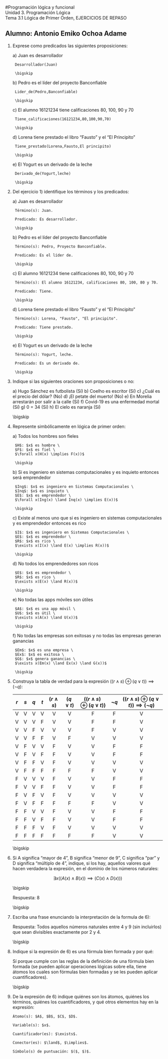 #Programación lógica y funcional \
Unidad 3. Programación Lógica \
Tema 3.1 Lógica de Primer Orden, EJERCICIOS DE REPASO

## Alumno: Antonio Emiko Ochoa Adame

1. Exprese como predicados las siguientes proposiciones:

    a) Juan es desarrollador

        Desarrollador(Juan)

        \bigskip

    b) Pedro es el líder del proyecto Banconfiable

        Lider_de(Pedro,Banconfiable)

        \bigskip

    c) El alumno 16121234 tiene calificaciones 80, 100, 90 y 70

        Tiene_calificaciones(16121234,80,100,90,70)

        \bigskip

    d) Lorena tiene prestado el libro “Fausto” y el “El Principito”

        Tiene_prestado(Lorena,Fausto,El principito)

        \bigskip

    e) El Yogurt es un derivado de la leche

        Derivado_de(Yogurt,leche)

        \bigskip

2. Del ejercicio 1) identifique los términos y los predicados:

    a) Juan es desarrollador

        Término(s): Juan.

        Predicado: Es desarrollador.

        \bigskip

    b) Pedro es el líder del proyecto Banconfiable

        Término(s): Pedro, Proyecto Banconfiable.

        Predicado: Es el líder de.

        \bigskip

    c) El alumno 16121234 tiene calificaciones 80, 100, 90 y 70

        Término(s): El alumno 16121234, calificaciones 80, 100, 80 y 70.

        Predicado: Tiene.

        \bigskip

    d) Lorena tiene prestado el libro “Fausto” y el “El Principito”

        Término(s): Lorena, "Fausto", "El principito".

        Predicado: Tiene prestado.

        \bigskip

    e) El Yogurt es un derivado de la leche

        Término(s): Yogurt, leche.

        Predicado: Es un derivado de.

        \bigskip

3. Indique si las siguientes oraciones son proposiciones o no:

    a) Hugo Sánchez es futbolista (Sí)
    b) Coelho es escritor (Sí)
    c) ¿Cuál es el precio del dólar? (No)
    d) ¡El petate del muerto! (No)
    e) En Morelia arrestarán por salir a la calle (Sí)
    f) Covid-19 es una enfermedad mortal (Sí)
    g) 0 = 34 (Sí)
    h) El cielo es naranja (Sí)

    \bigskip

4. Represente simbólicamente en lógica de primer orden:

    a) Todos los hombres son fieles

        $H$: $x$ es hombre \
        $F$: $x$ es fiel \
        $\forall x(H(x) \implies F(x))$

        \bigskip

    b) Si es ingeniero en sistemas computacionales y es inquieto entonces será
    emprendedor

        $Ing$: $x$ es ingeniero en Sistemas Computacionales \
        $Inq$: $x$ es inquieto \
        $E$: $x$ es emprendedor \
        $\forall x(Ing(x) \land Inq(x) \implies E(x))$

        \bigskip

    c) Existe al menos uno que si es ingeniero en sistemas computacionales y es
    emprendedor entonces es rico

        $I$: $x$ es ingeniero en Sistemas Computacionales \
        $E$: $x$ es emprendedor \
        $R$: $x$ es rico \
        $\exists x(I(x) \land E(x) \implies R(x))$

        \bigskip

    d) No todos los emprendedores son ricos

        $E$: $x$ es emprendedor \
        $R$: $x$ es rico \
        $\exists x(E(x) \land R(x))$

        \bigskip

    e) No todas las apps móviles son útiles

        $A$: $x$ es una app móvil \
        $U$: $x$ es útil \
        $\exists x(A(x) \land U(x))$

        \bigskip

    f) No todas las empresas son exitosas y no todas las empresas generan ganancias

        $Em$: $x$ es una empresa \
        $Ex$: $x$ es exitosa \
        $G$: $x$ genera ganancias \
        $\exists x(Em(x) \land Ex(x) \land G(x))$

        \bigskip

5. Construya la tabla de verdad para la expresión $((r \land s) \oplus (q \lor
   t)) \implies (\neg q)$:

    | $r$ | $s$ | $q$ | $t$ | $(r \land s)$ | $(q \lor t)$ | $((r \land s) \oplus (q \lor t))$ | $\neg q$ | $((r \land s) \oplus (q \lor t)) \implies (\neg q)$ |
    |:---:|:---:|:---:|:---:|:-------------:|:------------:|:---------------------------------:|:--------:|:---------------------------------------------------:|
    |  V  |  V  |  V  |  V  |       V       |       V      |               F                   |     F    |                           V                         |
    |  V  |  V  |  V  |  F  |       V       |       V      |               F                   |     F    |                           V                         |
    |  V  |  V  |  F  |  V  |       V       |       V      |               F                   |     V    |                           V                         |
    |  V  |  V  |  F  |  F  |       V       |       F      |               V                   |     V    |                           V                         |
    |  V  |  F  |  V  |  V  |       F       |       V      |               V                   |     F    |                           F                         |
    |  V  |  F  |  V  |  F  |       F       |       V      |               V                   |     F    |                           F                         |
    |  V  |  F  |  F  |  V  |       F       |       V      |               V                   |     V    |                           V                         |
    |  V  |  F  |  F  |  F  |       F       |       F      |               F                   |     V    |                           V                         |
    |  F  |  V  |  V  |  V  |       F       |       V      |               V                   |     F    |                           F                         |
    |  F  |  V  |  V  |  F  |       F       |       V      |               V                   |     F    |                           F                         |
    |  F  |  V  |  F  |  V  |       F       |       V      |               V                   |     V    |                           V                         |
    |  F  |  V  |  F  |  F  |       F       |       F      |               F                   |     V    |                           V                         |
    |  F  |  F  |  V  |  V  |       F       |       V      |               V                   |     F    |                           F                         |
    |  F  |  F  |  V  |  F  |       F       |       V      |               V                   |     F    |                           F                         |
    |  F  |  F  |  F  |  V  |       F       |       V      |               V                   |     V    |                           V                         |
    |  F  |  F  |  F  |  F  |       F       |       F      |               F                   |     V    |                           V                         |

    \bigskip

6. Si A significa “mayor de 4”, B significa “menor de 9”, C significa “par” y D
   significa “múltiplo de 4”, indique, si los hay, aquellos valores qué hacen
   verdadera la expresión, en el dominio de los números naturales:

    $$\exists x ((A(x) \land B(x)) \implies (C(x) \land D(x)))$$

    \bigskip

    Respuesta: 8

    \bigskip

7. Escriba una frase enunciando la interpretación de la formula de 6):

    Respuesta: Todos aquellos números naturales entre 4 y 9 (sin incluirlos)
    que sean divisibles exactamente por 2 y 4.

    \bigskip

8. Indique si la expresión de 6) es una fórmula bien formada y por qué:

    Sí porque cumple con las reglas de la definición de una fórmula bien
    formada (se pueden aplicar operaciones lógicas sobre ella, tiene átomos los
    cuales son fórmulas bien formadas y se les pueden aplicar cuantificadores).

    \bigskip

9. De la expresión de 6) indique quiénes son los átomos, quiénes los términos,
   quiénes los cuantificadores, y qué otros elementos hay en la expresión:

       Átomo(s): $A$, $B$, $C$, $D$.

       Variable(s): $x$.

       Cuantificador(es): $\exists$.

       Conector(es): $\land$, $\implies$.

       Símbolo(s) de puntuación: $($, $)$.
